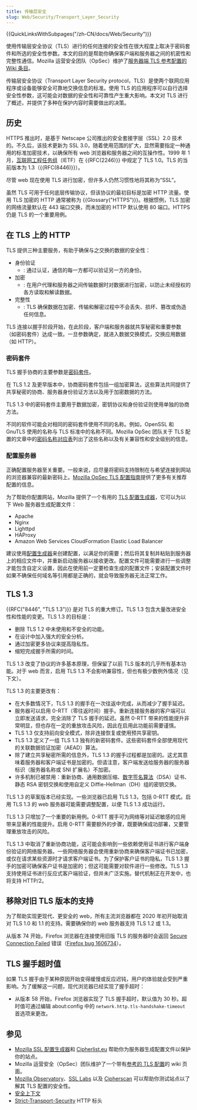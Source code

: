 ```yaml
---
title: 传输层安全
slug: Web/Security/Transport_Layer_Security
---
```


{{QuickLinksWithSubpages("/zh-CN/docs/Web/Security")}}

使用传输层安全协议（TLS）进行的任何连接的安全性在很大程度上取决于密码套件和所选的安全性参数。本文的目的是帮助你确保客户端和服务器之间的机密性和完整性通信。Mozilla 运营安全团队（OpSec）维护了[服务器端 TLS 参考配置的 Wiki 条目](https://wiki.mozilla.org/Security/Server_Side_TLS)。

传输层安全协议（Transport Layer Security protocol，TLS）是使两个联网应用程序或设备能够安全可靠地交换信息的标准。使用 TLS 的应用程序可以自行选择安全性参数，这可能会对数据的安全性和可靠性产生重大影响。本文对 TLS 进行了概述，并提供了多种在保护内容时需要做出的决策。

## 历史

HTTPS 推出时，是基于 Netscape 公司推出的安全套接字层（SSL）2.0 技术的。不久后，该技术更新为 SSL 3.0，随着使用范围的扩大，显然需要指定一种通用的标准加密技术，以确保所有 web 浏览器和服务器之间的互操作性。1999 年 1 月，[互联网工程任务组](https://www.ietf.org/)（IETF）在 {{RFC(2246)}} 中规定了 TLS 1.0。TLS 的当前版本为 1.3（{{RFC(8446)}}）。

尽管 web 现在使用 TLS 进行加密，但许多人仍然习惯性地将其称为“SSL”。

虽然 TLS 可用于任何底层传输协议，但该协议的最初目标是加密 HTTP 流量。使用 TLS 加密的 HTTP 通常被称为 {{Glossary("HTTPS")}}。根据惯例，TLS 加密的网络流量默认在 443 端口交换，而未加密的 HTTP 默认使用 80 端口。HTTPS 仍是 TLS 的一个重要用例。

## 在 TLS 上的 HTTP

TLS 提供三种主要服务，有助于确保与之交换的数据的安全性：

- 身份验证
  - : 通过认证，通信的每一方都可以验证另一方的身份。
- 加密
  - : 在用户代理和服务器之间传输数据时对数据进行加密，以防止未经授权的各方读取和解读数据。
- 完整性
  - : TLS 确保数据在加密、传输和解密过程中不会丢失、损坏、篡改或伪造任何信息。

TLS 连接以握手阶段开始，在此阶段，客户端和服务器就共享秘密和重要参数（如密码套件）达成一致。一旦参数确定，就进入数据交换模式，交换应用数据（如 HTTP）。

### 密码套件

TLS 握手协商的主要参数是[密码套件](https://zh.wikipedia.org/wiki/密码套件)。

在 TLS 1.2 及更早版本中，协商密码套件包括一组加密算法，这些算法共同提供了共享秘密的协商、服务器身份验证方法以及用于加密数据的方法。

TLS 1.3 中的密码套件主要用于数据加密，密钥协议和身份验证则使用单独的协商方法。

不同的软件可能会对相同的密码套件使用不同的名称。例如，OpenSSL 和 GnuTLS 使用的名称与 TLS 标准中的名称不同。Mozilla OpSec 团队关于 TLS 配置的文章中的[密码名称对应表](https://wiki.mozilla.org/Security/Server_Side_TLS#Cipher_names_correspondence_table)列出了这些名称以及有关兼容性和安全级别的信息。

### 配置服务器

正确配置服务器至关重要。一般来说，应尽量将密码支持限制在与希望连接到网站的浏览器兼容的最新密码上。[Mozilla OpSec TLS 配置指南](https://wiki.mozilla.org/Security/Server_Side_TLS)提供了更多有关推荐配置的信息。

为了帮助你配置网站，Mozilla 提供了一个有用的 [TLS 配置生成器](https://ssl-config.mozilla.org/)，它可以为以下 Web 服务器生成配置文件：

- Apache
- Nginx
- Lighttpd
- HAProxy
- Amazon Web Services CloudFormation Elastic Load Balancer

建议使用[配置生成器](https://ssl-config.mozilla.org/)来创建配置，以满足你的需要；然后将其复制并粘贴到服务器上的相应文件中，并重新启动服务器以接收更改。配置文件可能需要进行一些调整才能包含自定义设置，因此在使用前一定要检查生成的配置文件；安装配置文件时如果不确保任何域名等引用都是正确的，就会导致服务器无法正常工作。

## TLS 1.3

{{RFC("8446", "TLS 1.3")}} 是对 TLS 的重大修订。TLS 1.3 包含大量改进安全性和性能的变更。TLS 1.3 的目标是：

- 删除 TLS 1.2 中未使用和不安全的功能。
- 在设计中加入强大的安全分析。
- 通过加密更多协议来提高隐私性。
- 缩短完成握手所需的时间。

TLS 1.3 改变了协议的许多基本原理，但保留了以前 TLS 版本的几乎所有基本功能。对于 web 而言，启用 TLS 1.3 不会影响兼容性，但也有极少数例外情况（见下文）。

TLS 1.3 的主要更改有：

- 在大多数情况下，TLS 1.3 的握手在一次往返中完成，从而减少了握手延迟。
- 服务器可以启用 0-RTT（零往返时间）握手。重新连接服务器的客户端可以立即发送请求，完全消除了 TLS 握手的延迟。虽然 0-RTT 带来的性能提升非常明显，但也存在一定的重放攻击风险，因此在启用此功能前需要谨慎。
- TLS 1.3 仅支持前向安全模式，除非连接恢复或使用预共享密钥。
- TLS 1.3 定义了一组 TLS 1.3 独有的新密码套件。这些密码套件全部使用现代的关联数据验证加密（AEAD）算法。
- 除了建立共享秘密所需的信息外，TLS 1.3 的握手过程都是加密的。这尤其意味着服务器和客户端证书是加密的。但请注意，客户端发送给服务器的服务器标识（服务器名称或 SNI 扩展名）不加密。
- 许多机制已被禁用：重新协商、通用数据压缩、[数字签名算法](https://zh.wikipedia.org/wiki/数字签名算法)（DSA）证书、静态 RSA 密钥交换和使用自定义 Diffie-Hellman（DH）组的密钥交换。

TLS 1.3 的草案版本已经实现。一些浏览器已启用 TLS 1.3，包括 0-RTT 模式。启用 TLS 1.3 的 web 服务器可能需要调整配置，以便 TLS 1.3 成功运行。

TLS 1.3 只增加了一个重要的新用例。0-RTT 握手可为网络等对延迟敏感的应用带来显著的性能提升。启用 0-RTT 需要额外的步骤，既要确保成功部署，又要管理重放攻击的风险。

TLS 1.3 中取消了重新协商功能，这可能会影响到一些依赖使用证书进行客户端身份验证的网络服务器。一些网络服务器会使用重新协商来确保客户端证书已加密，或仅在请求某些资源时才请求客户端证书。为了保护客户证书的隐私，TLS 1.3 握手的加密可确保客户证书是加密的；但这可能需要对软件进行一些修改。TLS 1.3 支持使用证书进行反应式客户端验证，但并未广泛实施。替代机制正在开发中，也将支持 HTTP/2。

## 移除对旧 TLS 版本的支持

为了帮助实现更现代、更安全的 web，所有主流浏览器都在 2020 年初开始取消对 TLS 1.0 和 1.1 的支持。需要确保你的 web 服务器支持 TLS 1.2 或 1.3。

从版本 74 开始，Firefox 浏览器在连接使用旧版 TLS 的服务器时会返回 [Secure Connection Failed](https://support.mozilla.org/en-US/kb/secure-connection-failed-firefox-did-not-connect) 错误（[Firefox bug 1606734](https://bugzil.la/1606734)）。

## TLS 握手超时值

如果 TLS 握手由于某种原因开始变得缓慢或反应迟钝，用户的体验就会受到严重影响。为了缓解这一问题，现代浏览器已经实现了握手超时：

- 从版本 58 开始，Firefox 浏览器实现了 TLS 握手超时，默认值为 30 秒。超时值可通过编辑 about:config 中的 `network.http.tls-handshake-timeout` 首选项来更改。

## 参见

- [Mozilla SSL 配置生成器](https://ssl-config.mozilla.org)和 [Cipherlist.eu](https://cipherlist.eu/) 帮助你为服务器生成配置文件以保护你的站点。
- Mozilla 运营安全（OpSec）团队维护了一个带有[参考的 TLS 配置](https://wiki.mozilla.org/Security/Server_Side_TLS)的 wiki 页面。
- [Mozilla Observatory](https://observatory.mozilla.org/)、[SSL Labs](https://www.ssllabs.com/ssltest/) 以及 [Cipherscan](https://github.com/mozilla/cipherscan) 可以帮助你测试站点以了解其 TLS 配置的安全性。
- [安全上下文](/zh-CN/docs/Web/Security/Secure_Contexts)
- [Strict-Transport-Security](/zh-CN/docs/Web/HTTP/Headers/Strict-Transport-Security) HTTP 标头
